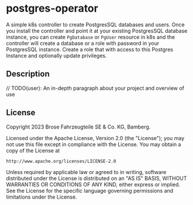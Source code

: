 # postgres-operator
A simple k8s controller to create PostgresSQL databases and users. Once you install the controller and point it at your existing PostgresSQL database instance, you can create `PgDatabase` or `PgUser` resource in k8s 
and the controller will create a database or a role with password in your PostgresSQL instance. 
Create a role that with access to this Postgres Instance and optionally update privileges.

## Description
// TODO(user): An in-depth paragraph about your project and overview of use


## License

Copyright 2023 Brose Fahrzeugteile SE & Co. KG, Bamberg.

Licensed under the Apache License, Version 2.0 (the "License");
you may not use this file except in compliance with the License.
You may obtain a copy of the License at

    http://www.apache.org/licenses/LICENSE-2.0

Unless required by applicable law or agreed to in writing, software
distributed under the License is distributed on an "AS IS" BASIS,
WITHOUT WARRANTIES OR CONDITIONS OF ANY KIND, either express or implied.
See the License for the specific language governing permissions and
limitations under the License.

